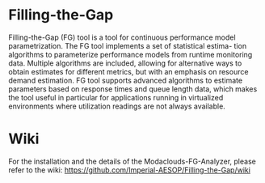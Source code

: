 # Filling-the-Gap

Filling-the-Gap (FG) tool is a tool for continuous performance model parametrization. The FG tool implements a set of statistical estima-
tion algorithms to parameterize performance models from runtime monitoring data. Multiple algorithms are included, allowing for alternative ways to obtain estimates for different metrics, but with an emphasis on resource demand estimation. FG tool supports advanced algorithms to estimate parameters based on response times and queue length data, which makes the tool useful in particular for applications running in virtualized environments where utilization readings are not always available.

# Wiki
For the installation and the details of the Modaclouds-FG-Analyzer, please refer to the wiki: https://github.com/Imperial-AESOP/Filling-the-Gap/wiki

